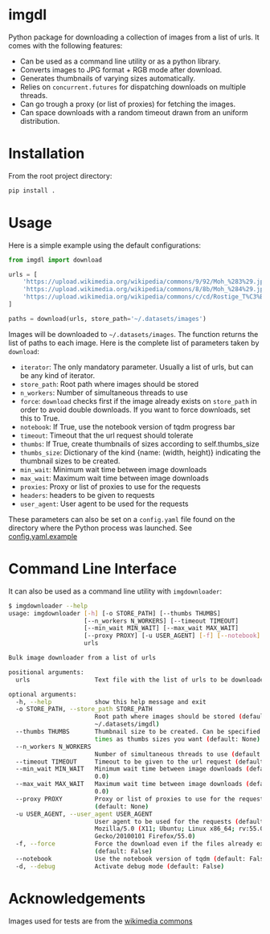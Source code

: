 # imgdl

Python package for downloading a collection of images from a list of
urls. It comes with the following features:

- Can be used as a command line utility or as a python library.
- Converts images to JPG format + RGB mode after download.
- Generates thumbnails of varying sizes automatically.
- Relies on `concurrent.futures` for dispatching downloads on multiple
  threads.
- Can go trough a proxy (or list of proxies) for fetching the images.
- Can space downloads with a random timeout drawn from an uniform
  distribution.

# Installation
From the root project directory:
```bash
pip install .
```

# Usage

Here is a simple example  using the default configurations:

```python
from imgdl import download

urls = [
    'https://upload.wikimedia.org/wikipedia/commons/9/92/Moh_%283%29.jpg'
    'https://upload.wikimedia.org/wikipedia/commons/8/8b/Moh_%284%29.jpg'
    'https://upload.wikimedia.org/wikipedia/commons/c/cd/Rostige_T%C3%BCr_P4RM1492.jpg'
]

paths = download(urls, store_path='~/.datasets/images')

```

Images will be downloaded to `~/.datasets/images`. The function
returns the list of paths to each image. Here is the complete list of
parameters taken by `download`:

- `iterator`: The only mandatory parameter. Usually a list of urls, but
  can be any kind of iterator.
- `store_path`: Root path where images should be stored
- `n_workers`: Number of simultaneous threads to use
- `force`: `download` checks first if the image already exists on
  `store_path` in order to avoid double downloads. If you want to force
  downloads, set this to True.
- `notebook`: If True, use the notebook version of tqdm progress bar
- `timeout`: Timeout that the url request should tolerate
- `thumbs`: If True, create thumbnails of sizes according to
  self.thumbs_size
- `thumbs_size`: Dictionary of the kind {name: (width, height)}
  indicating the thumbnail sizes to be created.
- `min_wait`: Minimum wait time between image downloads
- `max_wait`: Maximum wait time between image downloads
- `proxies`: Proxy or list of proxies to use for the requests
- `headers`: headers to be given to requests
- `user_agent`: User agent to be used for the requests

These parameters can also be set on a `config.yaml` file found on the
directory where the Python process was launched.
See [config.yaml.example](config.yaml.example)

# Command Line Interface
It can also be used as a command line utility with `imgdownloader`:
```bash
$ imgdownloader --help
usage: imgdownloader [-h] [-o STORE_PATH] [--thumbs THUMBS]
                     [--n_workers N_WORKERS] [--timeout TIMEOUT]
                     [--min_wait MIN_WAIT] [--max_wait MAX_WAIT]
                     [--proxy PROXY] [-u USER_AGENT] [-f] [--notebook] [-d]
                     urls

Bulk image downloader from a list of urls

positional arguments:
  urls                  Text file with the list of urls to be downloaded

optional arguments:
  -h, --help            show this help message and exit
  -o STORE_PATH, --store_path STORE_PATH
                        Root path where images should be stored (default:
                        ~/.datasets/imgdl)
  --thumbs THUMBS       Thumbnail size to be created. Can be specified as many
                        times as thumbs sizes you want (default: None)
  --n_workers N_WORKERS
                        Number of simultaneous threads to use (default: 50)
  --timeout TIMEOUT     Timeout to be given to the url request (default: 5.0)
  --min_wait MIN_WAIT   Minimum wait time between image downloads (default:
                        0.0)
  --max_wait MAX_WAIT   Maximum wait time between image downloads (default:
                        0.0)
  --proxy PROXY         Proxy or list of proxies to use for the requests
                        (default: None)
  -u USER_AGENT, --user_agent USER_AGENT
                        User agent to be used for the requests (default:
                        Mozilla/5.0 (X11; Ubuntu; Linux x86_64; rv:55.0)
                        Gecko/20100101 Firefox/55.0)
  -f, --force           Force the download even if the files already exists
                        (default: False)
  --notebook            Use the notebook version of tqdm (default: False)
  -d, --debug           Activate debug mode (default: False)

```


# Acknowledgements
Images used for tests are from the [wikimedia commons](https://commons.wikimedia.org)
